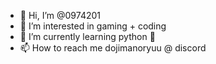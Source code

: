 - 👋 Hi, I’m @0974201
- 👀 I’m interested in gaming + coding
- 🌱 I’m currently learning python 🐍
- 📫 How to reach me dojimanoryuu @ discord

<!---
0974201/0974201 is a ✨ special ✨ repository because its `README.md` (this file) appears on your GitHub profile.
You can click the Preview link to take a look at your changes.
--->

<!--START_SECTION:waka-->
<!--END_SECTION:waka-->
